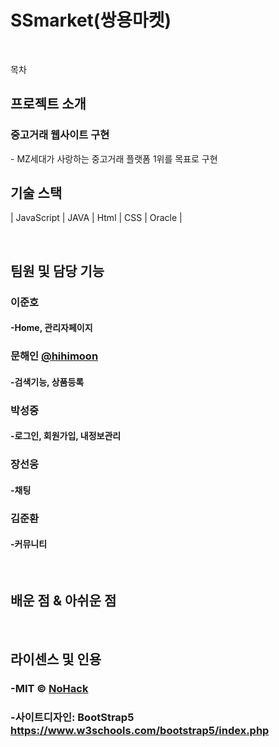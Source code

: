 # SSmarket(쌍용마켓)
<br>

목차

## 프로젝트 소개

### 중고거래 웹사이트 구현

<p align="justify"> 
  - MZ세대가 사랑하는 중고거래 플랫폼 1위를 목표로 구현

<br>

## 기술 스택


| JavaScript | JAVA       |  Html    |  CSS   |  Oracle   |

<br>

## 팀원 및 담당 기능

### 이준호
####  -Home, 관리자페이지


### 문해인 [@hihimoon](https://github.com/hihimoon)
#### -검색기능, 상품등록


### 박성중
#### -로그인, 회원가입, 내정보관리


### 장선웅
#### -채팅

### 김준환
#### -커뮤니티


<br>

## 배운 점 & 아쉬운 점

<p align="justify">

</p>

<br>

## 라이센스 및 인용

### -MIT &copy; [NoHack](mailto:lbjp114@gmail.com)<br>
### -사이트디자인: BootStrap5 https://www.w3schools.com/bootstrap5/index.php

<!-- Stack Icon Refernces -->

[js]: /images/stack/javascript.svg
[css]: /images/stack/css.svg
[html]: /images/stack/html.svg
[java]: /images/stack/java.png 
[oracle]: /images/stack/oracle.png
[spring]: /images/stack/spring-96.svg
